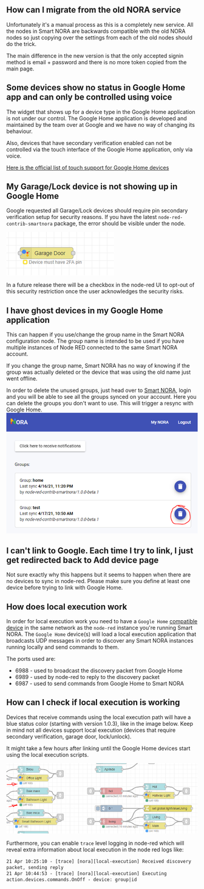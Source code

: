## How can I migrate from the old NORA service
Unfortunately it's a manual process as this is a completely new service.
All the nodes in Smart NORA are backwards compatible with the old NORA nodes so just copying over the settings from each of the old nodes should do the trick.

The main difference in the new version is that the only accepted signin method is email + password and there is no more token copied from the main page.

## Some devices show no status in Google Home app and can only be controlled using voice
The widget that shows up for a device type in the Google Home application is not under our control. The Google Home application is developed and maintained by the team over at Google and we have no way of changing its behaviour. 

Also, devices that have secondary verification enabled can not be controlled via the touch interface of the Google Home application, only via voice.

[Here is the official list of touch support for Google Home devices](https://developers.google.com/assistant/smarthome/develop/touch-controls)

## My Garage/Lock device is not showing up in Google Home
Google requested all Garage/Lock devices should require pin secondary verification setup for security reasons. If you have the latest `node-red-contrib-smartnora` package, the error should be visible under the node.

<img src="./missing_2fa.png">

In a future release there will be a checkbox in the node-red UI to opt-out of this security restriction once the user acknowledges the security risks.

## I have ghost devices in my Google Home application
This can happen if you use/change the group name in the Smart NORA configuration node. The group name is intended to be used if you have multiple instances of Node RED connected to the same Smart NORA account.

If you change the group name, Smart NORA has no way of knowing if the group was actually deleted or the device that was using the old name just went offline.

In order to delete the unused groups, just head over to [Smart NORA](https://smart-nora.eu/my-nora), login and you will be able to see all the groups synced on your account. Here you can delete the groups you don't want to use. This will trigger a resync with Google Home.
<img src="./delete_group.png">


## I can't link to Google. Each time I try to link, I just get redirected back to Add device page
Not sure exactly why this happens but it seems to happen when there are no devices to sync in node-red. Please make sure you define at least one device before trying to link with Google Home.

## How does local execution work
In order for local execution work you need to have a `Google Home` [compatible device](https://developers.google.com/assistant/smarthome/concepts/local#supported-devices) in the same network as the `node-red` instance you're running Smart NORA. The `Google Home` device(s) will load a local execution application that broadcasts UDP messages in order to discover any Smart NORA instances running locally and send commands to them.

The ports used are:
- 6988 - used to broadcast the discovery packet from Google Home
- 6989 - used by node-red to reply to the discovery packet
- 6987 - used to send commands from Google Home to Smart NORA

## How can I check if local execution is working
Devices that receive commands using the local execution path will have a blue status color (starting with version 1.0.3), like in the image below. Keep in mind not all devices support local execution (devices that require secondary verification, garage door, lock/unlock).

It might take a few hours after linking until the Google Home devices start using the local execution scripts.

<img src="./local_execution.png">

Furthermore, you can enable `trace` level logging in node-red which will reveal extra information about local execution in the node red logs like:
```
21 Apr 10:25:10 - [trace] [nora][local-execution] Received discovery packet, sending reply
21 Apr 10:44:53 - [trace] [nora][local-execution] Executing action.devices.commands.OnOff - device: group|id
```
